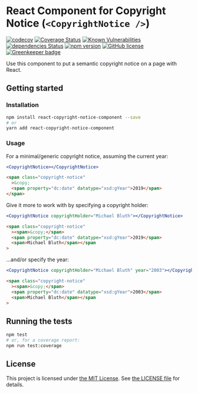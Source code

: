 # React Component for Copyright Notice (`<CopyrightNotice />`)

[![codecov](https://codecov.io/gh/mooniker/react-copyright-notice-component/branch/master/graph/badge.svg)](https://codecov.io/gh/mooniker/react-copyright-notice-component)
[![Coverage Status](https://coveralls.io/repos/github/mooniker/react-copyright-notice-component/badge.svg?branch=master)](https://coveralls.io/github/mooniker/react-copyright-notice-component?branch=master)
[![Known Vulnerabilities](https://snyk.io//test/github/mooniker/react-copyright-notice-component/badge.svg?targetFile=package.json)](https://snyk.io//test/github/mooniker/react-copyright-notice-component?targetFile=package.json)
[![dependencies Status](https://david-dm.org/mooniker/react-copyright-notice-component/status.svg)](https://david-dm.org/mooniker/react-copyright-notice-component)
[![npm version](https://badge.fury.io/js/react-copyright-notice-component.svg)](https://badge.fury.io/js/react-copyright-notice-component)
[![GitHub license](https://img.shields.io/github/license/mooniker/react-copyright-notice-component)](https://github.com/mooniker/react-copyright-notice-component/blob/master/LICENSE) [![Greenkeeper badge](https://badges.greenkeeper.io/mooniker/react-copyright-notice-component.svg)](https://greenkeeper.io/)

Use this component to put a semantic copyright notice on a page with React.

## Getting started

### Installation

```bash
npm install react-copyright-notice-component --save
# or
yarn add react-copyright-notice-component
```

### Usage

For a minimal/generic copyright notice, assuming the current year:

```jsx
<CopyrightNotice></CopyrightNotice>
```

```html
<span class="copyright-notice"
  >&copy;
  <span property="dc:date" datatype="xsd:gYear">2019</span>
</span>
```

Give it more to work with by specifying a copyright holder:

```jsx
<CopyrightNotice copyrightHolder="Michael Bluth"></CopyrightNotice>
```

```html
<span class="copyright-notice"
  ><span>&copy;</span>
  <span property="dc:date" datatype="xsd:gYear">2019</span>
  <span>Michael Bluth</span></span
>
```

...and/or specify the year:

```jsx
<CopyrightNotice copyrightHolder="Michael Bluth" year="2003"></CopyrightNotice>
```

```html
<span class="copyright-notice"
  ><span>&copy;</span>
  <span property="dc:date" datatype="xsd:gYear">2003</span>
  <span>Michael Bluth</span></span
>
```

## Running the tests

```bash
npm test
# or, for a coverage report:
npm run test:coverage
```

## License

This project is licensed under [the MIT License](https://opensource.org/licenses/MIT). See [the LICENSE file](LICENSE) for details.
